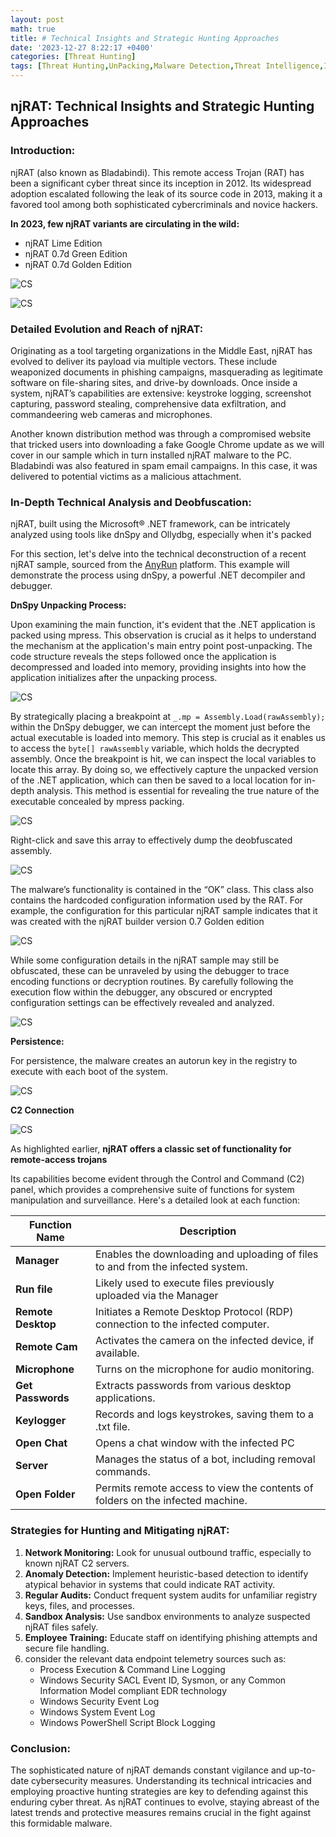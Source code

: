 ```yaml
---
layout: post
math: true
title: # Technical Insights and Strategic Hunting Approaches
date: '2023-12-27 8:22:17 +0400'
categories: [Threat Hunting]
tags: [Threat Hunting,UnPacking,Malware Detection,Threat Intelligence,Incident Response]
---
```

## njRAT: Technical Insights and Strategic Hunting Approaches

### Introduction:

njRAT (also known as Bladabindi). This remote access Trojan (RAT) has been a significant cyber threat since its inception in 2012. Its widespread adoption escalated following the leak of its source code in 2013, making it a favored tool among both sophisticated cybercriminals and novice hackers.

**In 2023, few njRAT variants are circulating in the wild:**

- njRAT Lime Edition
- njRAT 0.7d Green Edition
- njRAT 0.7d Golden Edition

![CS](/assets/20231227190738.png)

![CS](/assets/20231227190754.png)

### Detailed Evolution and Reach of njRAT:

Originating as a tool targeting organizations in the Middle East, njRAT has evolved to deliver its payload via multiple vectors. These include weaponized documents in phishing campaigns, masquerading as legitimate software on file-sharing sites, and drive-by downloads. Once inside a system, njRAT’s capabilities are extensive: keystroke logging, screenshot capturing, password stealing, comprehensive data exfiltration, and commandeering web cameras and microphones.

Another known distribution method was through a compromised website that tricked users into downloading a fake Google Chrome update as we will cover in our sample which in turn installed njRAT malware to the PC. Bladabindi was also featured in spam email campaigns. In this case, it was delivered to potential victims as a malicious attachment.

### In-Depth Technical Analysis and Deobfuscation:

njRAT, built using the Microsoft® .NET framework, can be intricately analyzed using tools like dnSpy and Ollydbg, especially when it's packed 

For this section, let's delve into the technical deconstruction of a recent njRAT sample,  sourced from the [AnyRun](https://app.any.run/tasks/6e3b2477-c1e8-4fd1-8128-4e32eda226d4/) platform. This example will demonstrate the process using dnSpy, a powerful .NET decompiler and debugger.

**DnSpy Unpacking Process:**

Upon examining the main function, it's evident that the .NET application is packed using mpress. This observation is crucial as it helps to understand the mechanism at the application's main entry point post-unpacking. The code structure reveals the steps followed once the application is decompressed and loaded into memory, providing insights into how the application initializes after the unpacking process.

![CS](/assets/20231227192010.png)

By strategically placing a breakpoint at `_.mp = Assembly.Load(rawAssembly);` within the DnSpy debugger, we can intercept the moment just before the actual executable is loaded into memory. This step is crucial as it enables us to access the `byte[] rawAssembly` variable, which holds the decrypted assembly. Once the breakpoint is hit, we can inspect the local variables to locate this array. By doing so, we effectively capture the unpacked version of the .NET application, which can then be saved to a local location for in-depth analysis. This method is essential for revealing the true nature of the executable concealed by mpress packing.


![CS](/assets/20231227192717.png)

Right-click and save this array to effectively dump the deobfuscated assembly.

![CS](/assets/20231227193001.png)

The malware’s functionality is contained in the “OK” class. This class also contains the hardcoded configuration information used by the RAT. For example, the configuration for this particular njRAT sample indicates that it was created with the njRAT builder version 0.7 Golden edition

![CS](/assets/20231227193819.png)

While some configuration details in the njRAT sample may still be obfuscated, these can be unraveled by using the debugger to trace encoding functions or decryption routines. By carefully following the execution flow within the debugger, any obscured or encrypted configuration settings can be effectively revealed and analyzed.

![CS](/assets/20231227194407.png)

**Persistence:** 

For persistence, the malware creates an autorun key in the registry to execute with each boot of the system.

![CS](/assets/20231227200746.png)

**C2 Connection** 

![CS](/assets/20231227202145.png)

As highlighted earlier, **njRAT offers a classic set of functionality for remote-access trojans**

Its capabilities become evident through the Control and Command (C2) panel, which provides a comprehensive suite of functions for system manipulation and surveillance. Here's a detailed look at each function:

|Function Name|Description|
|---|---|
|**Manager**|Enables the downloading and uploading of files to and from the infected system. |
|**Run file**|Likely used to execute files previously uploaded via the Manager |
|**Remote Desktop**|Initiates a Remote Desktop Protocol (RDP) connection to the infected computer. |
|**Remote Cam**|Activates the camera on the infected device, if available. |
|**Microphone**|Turns on the microphone for audio monitoring. |
|**Get Passwords**|Extracts passwords from various desktop applications. |
|**Keylogger**|Records and logs keystrokes, saving them to a .txt file. |
|**Open Chat**|Opens a chat window with the infected PC |
|**Server**|Manages the status of a bot, including removal commands. |
|**Open Folder**|Permits remote access to view the contents of folders on the infected machine. |

### Strategies for Hunting and Mitigating njRAT:

1. **Network Monitoring:** Look for unusual outbound traffic, especially to known njRAT C2 servers.
2. **Anomaly Detection:** Implement heuristic-based detection to identify atypical behavior in systems that could indicate RAT activity.
3. **Regular Audits:** Conduct frequent system audits for unfamiliar registry keys, files, and processes.
4. **Sandbox Analysis:** Use sandbox environments to analyze suspected njRAT files safely.
5. **Employee Training:** Educate staff on identifying phishing attempts and secure file handling.
6. consider the relevant data endpoint telemetry sources such as:
	- Process Execution & Command Line Logging
	- Windows Security SACL Event ID, Sysmon, or any Common Information Model compliant EDR technology
	- Windows Security Event Log
	- Windows System Event Log
	- Windows PowerShell Script Block Logging

### Conclusion:

The sophisticated nature of njRAT demands constant vigilance and up-to-date cybersecurity measures. Understanding its technical intricacies and employing proactive hunting strategies are key to defending against this enduring cyber threat. As njRAT continues to evolve, staying abreast of the latest trends and protective measures remains crucial in the fight against this formidable malware.
